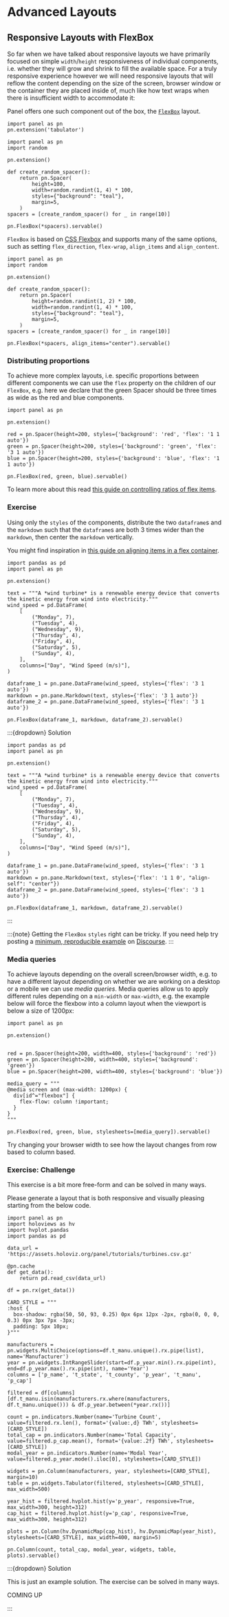 # Advanced Layouts

## Responsive Layouts with FlexBox

So far when we have talked about responsive layouts we have primarily focused on simple `width`/`height` responsiveness of individual components, i.e. whether they will grow and shrink to fill the available space. For a truly responsive experience however we will need responsive layouts that will reflow the content depending on the size of the screen, browser window or the container they are placed inside of, much like how text wraps when there is insufficient width to accommodate it:

Panel offers one such component out of the box, the [`FlexBox`](../../reference/layouts/FlexBox.ipynb) layout.

```{pyodide}
import panel as pn
pn.extension('tabulator')
```

```{pyodide}
import panel as pn
import random

pn.extension()

def create_random_spacer():
    return pn.Spacer(
        height=100,
        width=random.randint(1, 4) * 100,
        styles={"background": "teal"},
        margin=5,
    )
spacers = [create_random_spacer() for _ in range(10)]

pn.FlexBox(*spacers).servable()
```

`FlexBox` is based on [CSS Flexbox](https://css-tricks.com/snippets/css/a-guide-to-flexbox/) and supports many of the same options, such as setting `flex_direction`, `flex-wrap`, `align_items` and `align_content`.

```{pyodide}
import panel as pn
import random

pn.extension()

def create_random_spacer():
    return pn.Spacer(
        height=random.randint(1, 2) * 100,
        width=random.randint(1, 4) * 100,
        styles={"background": "teal"},
        margin=5,
    )
spacers = [create_random_spacer() for _ in range(10)]

pn.FlexBox(*spacers, align_items="center").servable()
```

### Distributing proportions

To achieve more complex layouts, i.e. specific proportions between different components we can use the `flex` property on the children of our `FlexBox`, e.g. here we declare that the green Spacer should be three times as wide as the red and blue components.

```{pyodide}
import panel as pn

pn.extension()

red = pn.Spacer(height=200, styles={'background': 'red', 'flex': '1 1 auto'})
green = pn.Spacer(height=200, styles={'background': 'green', 'flex': '3 1 auto'})
blue = pn.Spacer(height=200, styles={'background': 'blue', 'flex': '1 1 auto'})

pn.FlexBox(red, green, blue).servable()
```

To learn more about this read [this guide on controlling ratios of flex items](https://developer.mozilla.org/en-US/docs/Web/CSS/CSS_flexible_box_layout/Controlling_ratios_of_flex_items_along_the_main_axis).

### Exercise

Using only the `styles` of the components, distribute the two `dataframe`s and the `markdown` such that the `dataframe`s are both 3 times wider than the `markdown`, then center the `markdown` vertically.

You might find inspiration in [this guide on aligning items in a flex container](https://developer.mozilla.org/en-US/docs/Web/CSS/CSS_flexible_box_layout/Aligning_items_in_a_flex_container).

```{pyodide}
import pandas as pd
import panel as pn

pn.extension()

text = """A *wind turbine* is a renewable energy device that converts the kinetic energy from wind into electricity."""
wind_speed = pd.DataFrame(
    [
        ("Monday", 7),
        ("Tuesday", 4),
        ("Wednesday", 9),
        ("Thursday", 4),
        ("Friday", 4),
        ("Saturday", 5),
        ("Sunday", 4),
    ],
    columns=["Day", "Wind Speed (m/s)"],
)

dataframe_1 = pn.pane.DataFrame(wind_speed, styles={'flex': '3 1 auto'})
markdown = pn.pane.Markdown(text, styles={'flex': '3 1 auto'})
dataframe_2 = pn.pane.DataFrame(wind_speed, styles={'flex': '3 1 auto'})

pn.FlexBox(dataframe_1, markdown, dataframe_2).servable()
```

:::{dropdown} Solution

```{pyodide}
import pandas as pd
import panel as pn

pn.extension()

text = """A *wind turbine* is a renewable energy device that converts the kinetic energy from wind into electricity."""
wind_speed = pd.DataFrame(
    [
        ("Monday", 7),
        ("Tuesday", 4),
        ("Wednesday", 9),
        ("Thursday", 4),
        ("Friday", 4),
        ("Saturday", 5),
        ("Sunday", 4),
    ],
    columns=["Day", "Wind Speed (m/s)"],
)

dataframe_1 = pn.pane.DataFrame(wind_speed, styles={'flex': '3 1 auto'})
markdown = pn.pane.Markdown(text, styles={'flex': '1 1 0', "align-self": "center"})
dataframe_2 = pn.pane.DataFrame(wind_speed, styles={'flex': '3 1 auto'})

pn.FlexBox(dataframe_1, markdown, dataframe_2).servable()
```

:::

:::{note}
Getting the `FlexBox` `styles` right can be tricky. If you need help try posting a [minimum, reproducible example](https://stackoverflow.com/help/minimal-reproducible-example) on [Discourse](https://discourse.holoviz.org/).
:::

### Media queries

To achieve layouts depending on the overall screen/browser width, e.g. to have a different layout depending on whether we are working on a desktop or a mobile we can use *media queries*. Media queries allow us to apply different rules depending on a `min-width` or `max-width`, e.g. the example below will force the flexbow into a column layout when the viewport is below a size of 1200px:

```{pyodide}
import panel as pn

pn.extension()


red = pn.Spacer(height=200, width=400, styles={'background': 'red'})
green = pn.Spacer(height=200, width=400, styles={'background': 'green'})
blue = pn.Spacer(height=200, width=400, styles={'background': 'blue'})

media_query = """
@media screen and (max-width: 1200px) {
  div[id^="flexbox"] {
    flex-flow: column !important;
  }
}
"""

pn.FlexBox(red, green, blue, stylesheets=[media_query]).servable()
```

Try changing your browser width to see how the layout changes from row based to column based.

### Exercise: Challenge

This exercise is a bit more free-form and can be solved in many ways.

Please generate a layout that is both responsive and visually pleasing starting from the below code.

```{pyodide}
import panel as pn
import holoviews as hv
import hvplot.pandas
import pandas as pd

data_url = 'https://assets.holoviz.org/panel/tutorials/turbines.csv.gz'

@pn.cache
def get_data():
    return pd.read_csv(data_url)

df = pn.rx(get_data())

CARD_STYLE = """
:host {
  box-shadow: rgba(50, 50, 93, 0.25) 0px 6px 12px -2px, rgba(0, 0, 0, 0.3) 0px 3px 7px -3px;
  padding: 5px 10px;
}"""

manufacturers = pn.widgets.MultiChoice(options=df.t_manu.unique().rx.pipe(list), name='Manufacturer')
year = pn.widgets.IntRangeSlider(start=df.p_year.min().rx.pipe(int), end=df.p_year.max().rx.pipe(int), name='Year')
columns = ['p_name', 't_state', 't_county', 'p_year', 't_manu', 'p_cap']

filtered = df[columns][df.t_manu.isin(manufacturers.rx.where(manufacturers, df.t_manu.unique())) & df.p_year.between(*year.rx())]

count = pn.indicators.Number(name='Turbine Count', value=filtered.rx.len(), format='{value:,d} TWh', stylesheets=[CARD_STYLE])
total_cap = pn.indicators.Number(name='Total Capacity', value=filtered.p_cap.mean(), format='{value:.2f} TWh', stylesheets=[CARD_STYLE])
modal_year = pn.indicators.Number(name='Modal Year', value=filtered.p_year.mode().iloc[0], stylesheets=[CARD_STYLE])

widgets = pn.Column(manufacturers, year, stylesheets=[CARD_STYLE], margin=10)
table = pn.widgets.Tabulator(filtered, stylesheets=[CARD_STYLE], max_width=500)

year_hist = filtered.hvplot.hist(y='p_year', responsive=True, max_width=300, height=312)
cap_hist = filtered.hvplot.hist(y='p_cap', responsive=True, max_width=300, height=312)

plots = pn.Column(hv.DynamicMap(cap_hist), hv.DynamicMap(year_hist), stylesheets=[CARD_STYLE], max_width=400, margin=5)

pn.Column(count, total_cap, modal_year, widgets, table, plots).servable()
```

:::{dropdown} Solution

This is just an example solution.  The exercise can be solved in many ways.

COMING UP

:::
